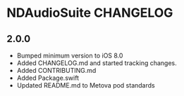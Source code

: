 # NDAudioSuite CHANGELOG

## 2.0.0

- Bumped minimum version to iOS 8.0
- Added CHANGELOG.md and started tracking changes.
- Added CONTRIBUTING.md
- Added Package.swift
- Updated README.md to Metova pod standards
